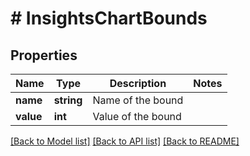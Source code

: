 # # InsightsChartBounds

## Properties

Name | Type | Description | Notes
------------ | ------------- | ------------- | -------------
**name** | **string** | Name of the bound |
**value** | **int** | Value of the bound |

[[Back to Model list]](../../README.md#models) [[Back to API list]](../../README.md#endpoints) [[Back to README]](../../README.md)
